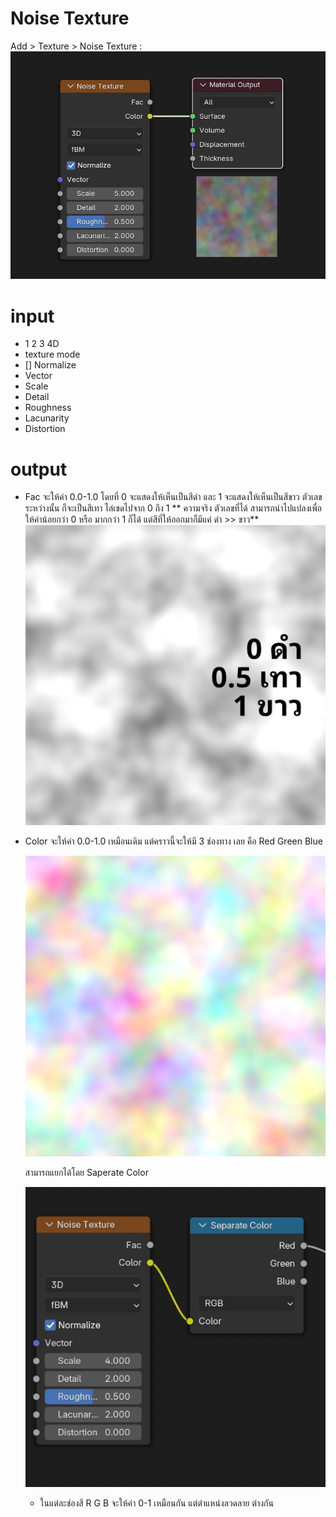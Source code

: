 # Noise Texture

<!-- Add content here -->
Add > Texture > Noise Texture :
![](./images/noiseTexture953.png "Noise Texture" )

# input
  - 1 2 3 4D
  - texture mode
  - [] Normalize
  - Vector
  - Scale
  - Detail
  - Roughness
  - Lacunarity
  - Distortion
# output
  - Fac
        จะให้ค่า 0.0-1.0 โดยที่ 0 จะแสดงให้เห็นเป็นสีดำ และ 1 จะแสดงให้เห็นเป็นสีขาว ตัวเลขระหว่างนั้น ก็จะเป็นสีเทา ไล่เชดไปจาก 0 ถึง 1
        ** ความจริง ตัวเลขที่ได้ สามารถนำไปแปลงเพื่อให้ค่าน้อยกว่า 0 หรือ มากกว่า 1 ก็ได้ แต่สีที่ให้ออกมาก็มีแค่ ดำ >> ขาว**
    ![](./images/noiseTexture955.png "Noise Texture" )

  - Color จะให้ค่า 0.0-1.0 เหมือนเดิม แต่คราวนี้จะให้มี 3 ช่องทาง เลย คือ Red Green Blue 
  
    ![q](./images/noiseTexture959.png "Noise Texture" )

    สามารถแยกได้โดย Saperate Color

    ![x](./images/noiseTexture956.png "Noise Texture" )
    
    - ในแต่ละช่องสี R G B จะให้ค่า 0-1 เหมือนกัน แต่ตำแหน่งลวดลาย ต่างกัน

